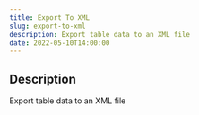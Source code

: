 ```yaml
---
title: Export To XML
slug: export-to-xml
description: Export table data to an XML file
date: 2022-05-10T14:00:00
---
```


## Description

Export table data to an XML file
